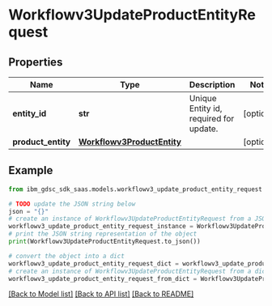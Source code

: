 # Workflowv3UpdateProductEntityRequest


## Properties

Name | Type | Description | Notes
------------ | ------------- | ------------- | -------------
**entity_id** | **str** | Unique Entity id, required for update. | [optional] 
**product_entity** | [**Workflowv3ProductEntity**](Workflowv3ProductEntity.md) |  | [optional] 

## Example

```python
from ibm_gdsc_sdk_saas.models.workflowv3_update_product_entity_request import Workflowv3UpdateProductEntityRequest

# TODO update the JSON string below
json = "{}"
# create an instance of Workflowv3UpdateProductEntityRequest from a JSON string
workflowv3_update_product_entity_request_instance = Workflowv3UpdateProductEntityRequest.from_json(json)
# print the JSON string representation of the object
print(Workflowv3UpdateProductEntityRequest.to_json())

# convert the object into a dict
workflowv3_update_product_entity_request_dict = workflowv3_update_product_entity_request_instance.to_dict()
# create an instance of Workflowv3UpdateProductEntityRequest from a dict
workflowv3_update_product_entity_request_from_dict = Workflowv3UpdateProductEntityRequest.from_dict(workflowv3_update_product_entity_request_dict)
```
[[Back to Model list]](../README.md#documentation-for-models) [[Back to API list]](../README.md#documentation-for-api-endpoints) [[Back to README]](../README.md)


